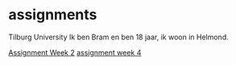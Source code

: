 # assignments
Tilburg University
Ik ben Bram en ben 18 jaar, ik woon in Helmond.

[Assignment Week 2](https://github.com/bramprinsen/assignments/blob/master/Assignment_week_2-2.ipynb)
[assignment week 4](https://github.com/bramprinsen/assignments/blob/master/Assignment_week_4.ipynb)

